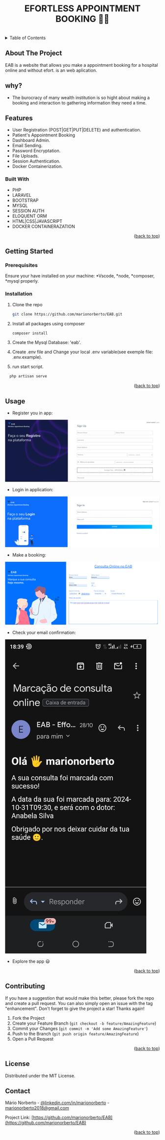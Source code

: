 <div align="center">
  <h1>EFORTLESS APPOINTMENT BOOKING 🧑‍🔬</h1>
</div>
<br />
<!-- TABLE OF CONTENTS -->
<details>
  <summary>Table of Contents</summary>
  <ol>
    <li>
      <a href="#about-the-project">About The Project</a>
      <ul>
        <li><a href="#built-with">Built With</a></li>
      </ul>
    </li>
    <li>
      <a href="#getting-started">Getting Started</a>
      <ul>
        <li><a href="#prerequisites">Prerequisites</a></li>
        <li><a href="#installation">Installation</a></li>
      </ul>
    </li>
    <li><a href="#usage">Usage</a></li>
    <li><a href="#contributing">Contributing</a></li>
    <li><a href="#license">License</a></li>
    <li><a href="#contact">Contact</a></li>
  </ol>
</details>

<!-- ABOUT THE PROJECT -->
## About The Project
EAB is a website that allows you make a appointment booking for a hospital online and without efort. is an web aplication.

## why?
* The burocracy of many wealth institution is so hight about making a booking and interaction to gathering information they need a time.

## Features
* User Registration (POST|GET|PUT|DELETE) and authentication.
* Patient's Appointment Booking
* Dashboard Admin.
* Email Sending.
* Password Encryptation.
* File Uploads.
* Session Authentication.
* Docker Containerization.

### Built With

* PHP
* LARAVEL
* BOOTSTRAP
* MYSQL
* SESSION AUTH
* ELOQUENT ORM
* HTML|CSS|JAVASCRIPT
* DOCKER CONTAINERAZATION
<p align="right">(<a href="#readme-top">back to top</a>)</p>


<!-- GETTING STARTED -->
## Getting Started

### Prerequisites
Ensure your have installed on your machine: *Vscode, *node, *composer, *mysql properly.


### Installation
1. Clone the repo
   ```sh
   git clone https://github.com/marionorberto/EAB.git
   ```
2. Install all packages using composer
   ```sh
   composer install
   ```
3. Create the Mysql Database: 'eab'.

4. Create .env file and Change your local .env variable(see exemple file: .env.example).


5. run start script.
 ```sh
   php artisan serve
   ```

<p align="right">(<a href="#readme-top">back to top</a>)</p>


<!-- USAGE EXAMPLES -->
## Usage
* Register you in app:

<img src="./public/img/register-img.png" />


* Login in application:

<img src="./public/img/login-img.png" />


* Make a booking:


<img src="./public/img/booking-img.png" />


* Check your email confirmation:  


<img src="./public/img/email-booking-img.jpeg" />

* Explore the app 😃

<p align="right">(<a href="#readme-top">back to top</a>)</p>


<!-- CONTRIBUTING -->
## Contributing
If you have a suggestion that would make this better, please fork the repo and create a pull request. You can also simply open an issue with the tag "enhancement".
Don't forget to give the project a star! Thanks again!

1. Fork the Project
2. Create your Feature Branch (`git checkout -b feature/AmazingFeature`)
3. Commit your Changes (`git commit -m 'Add some AmazingFeature'`)
4. Push to the Branch (`git push origin feature/AmazingFeature`)
5. Open a Pull Request

<p align="right">(<a href="#readme-top">back to top</a>)</p>

<!-- LICENSE -->
## License
Distributed under the MIT License.


## Contact
Mário Norberto - [@linkedin.com/in/marionorberto](https://linkedin.com/in/marionorberto) - marionorberto2018@gmail.com

Project Link: [https://github.com/marionorberto/EAB](https://github.com/marionorberto/EAB)

<p align="right">(<a href="#readme-top">back to top</a>)</p> 
